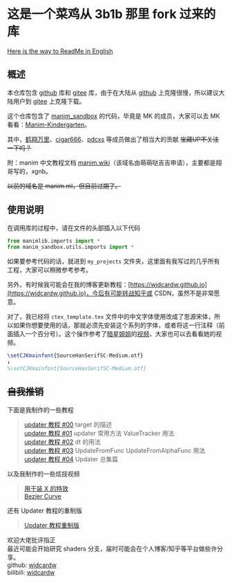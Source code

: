 # 这是一个菜鸡从 3b1b 那里 fork 过来的库    

[Here is the way to ReadMe in English](https://github.com/widcardw/my-manim-projects/blob/master/README.en.md)

## 概述

本仓库包含 [github](https://github.com/widcardw/my-manim-projects) 库和 [gitee](https://gitee.com/widcardw/manim) 库，由于在大陆从 [github](https://github.com/widcardw/my-manim-projects) 上克隆很慢，所以建议大陆用户到 [gitee](https://gitee.com/widcardw/manim) 上克隆下载。

这个仓库包含了 [manim_sandbox](https://github.com/manim-kindergarten/manim_sandbox) 的代码，毕竟是 MK 的成员，大家可以去 MK 看看：[Manim-Kindergarten](https://github.com/manim-kindergarten)。

其中，[鹤翔万里](https://space.bilibili.com/171431343)、[cigar666](https://space.bilibili.com/66806831)、[pdcxs](https://space.bilibili.com/10707223) 等成员做出了相当大的贡献  ~~宝藏UP不关注一下吗？~~

附：manim 中文教程文档 [manim.wiki](https://manim.wiki)（该域名由萌萌哒吉吉申请），主要都是翔哥写的，xgnb。

~~以前的域名是 manim.ml，但目前过期了。~~

## 使用说明

在调用库的过程中，请在文件的头部插入以下代码

```python
from manimlib.imports import *
from manim_sandbox.utils.imports import *
```

如果要参考代码的话，就进到 `my_projects` 文件夹，这里面有我写过的几乎所有工程，大家可以稍微参考参考。    

另外，有时候我可能会在我的博客更新教程：[https://widcardw.github.io](https://widcardw.github.io)，今后有可能转战知乎或 CSDN，虽然不是非常愿意。

对了，我已经将 `ctex_template.tex` 文件中的中文字体使用改成了思源宋体，所以如果你想要使用的话，那就必须先安装这个系列的字体，或者将这一行注释（前面插入一个百分号）。这个操作参考了[暗星姐姐](https://space.bilibili.com/4694767)的[视频](https://www.bilibili.com/video/BV1D5411s7bR)，大家也可以去看看她的视频。

```tex
\setCJKmainfont{SourceHanSerifSC-Medium.otf}
↓
%\setCJKmainfont{SourceHanSerifSC-Medium.otf}
```

## ~~自我推销~~

下面是我制作的一些教程

>[updater 教程 #00](https://b23.tv/BV1yi4y1g7e6)  target 的描述   
>[updater 教程 #01](https://b23.tv/BV1S64y1c7ik)  updater 常用方法&nbsp;ValueTracker 用法   
>[updater 教程 #02](https://b23.tv/BV1D64y1c7pq)  dt 的用法   
>[updater 教程 #03](https://b23.tv/BV1ZT4y157kP)  UpdateFromFunc&nbsp;UpdateFromAlphaFunc 用法  
>[updater 教程 #04](https://b23.tv/BV1ev41117dU)  Updater 总集篇  

以及我制作的一些炫技视频

>[用于装 X 的特效](https://www.bilibili.com/video/BV1LK411P7R9)  
>[Bezier Curve](https://www.bilibili.com/video/BV1sU4y1476k)

还有 Updater 教程的重制版

>[Updater 教程重制版](https://www.bilibili.com/video/BV1EA411g7tz)

欢迎大佬批评指正    
最近可能会开始研究 shaders 分支，届时可能会在个人博客/知乎等平台做些许分享。  
github: [widcardw](https://github.com/widcardw)   
bilibili: [widcardw](https://space.bilibili.com/31976300)  